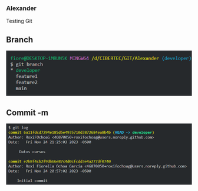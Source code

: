 ### Alexander

Testing Git

## Branch

![Alt text](image.png)

## Commit -m

![Alt text](image-1.png)

